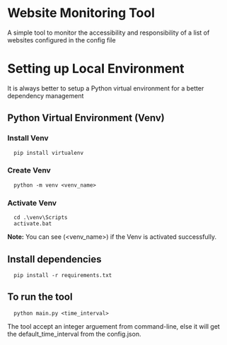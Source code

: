 # Website Monitoring Tool
A simple tool to monitor the accessibility and responsibility of a list of websites configured in the config file

# Setting up Local Environment
It is always better to setup a Python virtual environment for a better dependency management
## Python Virtual Environment (Venv)
### Install Venv
```
  pip install virtualenv
```
### Create Venv
```
  python -m venv <venv_name>
```
### Activate Venv
```
  cd .\venv\Scripts
  activate.bat
```
**Note:** You can see (<venv_name>) if the Venv is activated successfully.

## Install dependencies
```
  pip install -r requirements.txt
```

## To run the tool
```
  python main.py <time_interval>
```
The tool accept an integer arguement from command-line, else it will get the default_time_interval from the config.json.
